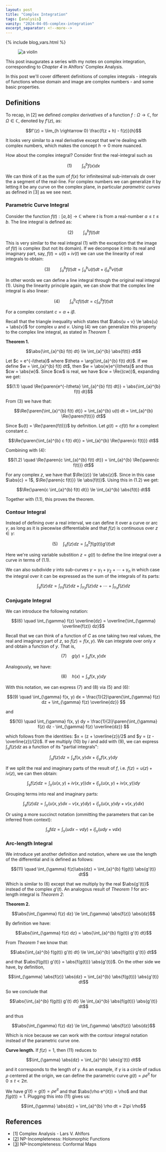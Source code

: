 ```yaml
---
layout: post
title: "Complex Integration"
tags: [analysis]
vanity: "2024-04-05-complex-integration"
excerpt_separator: <!--more-->
---
```


{% include blog_vars.html %}


<figure class="image_float_left">
  <img src="{{resources_path}}/thumbnail.jpeg" alt="a violin" />
</figure>

This post inaugurates a series with my notes on complex integration, corresponding to *Chapter 4* in Ahlfors' Complex Analysis.

In this post we'll cover different definitions of complex integrals - integrals of functions whose domain and image are complex numbers - and some basic properties.

<!--more-->

## Definitions

To recap, in [2] we defined *complex derivatives* of a function $f: \Omega \rightarrow \mathbb{C}$, for $\Omega \in \mathbb{C}$, denoted by $f'(z)$, as:

$$f'(z) =  \lim_{h \rightarrow 0} \frac{f(z + h) - f(z)}{h}$$

It looks very similar to a real derivative except that we're dealing with complex numbers, which makes the concept $h \rightarrow 0$ more nuanced.

How about the complex integral? Consider first the real-integral such as

$$(1) \qquad \int_a^b f(x) dx$$

We can think of it as the sum of $f(x)$ for infinitesimal sub-intervals $dx$ over the a segment of the real-line. For complex numbers we can generalize it by letting it be any curve on the complex plane, in particular *parametric curves* as defined in [3] as we see next.

### Parametric Curve Integral

Consider the function $f(t): [a, b] \rightarrow \mathbb{C}$ where $t$ is from a real-number $a \le t \le b$. The line integral is defined as:

$$(2) \qquad \int_{a}^{b} f(t) dt$$

This is very similar to the real integral $(1)$ with the exception that the image of $f(t)$ is complex (but not its domain). If we decompose it into its real and imaginary part, say, $f(t) = u(t) + iv(t)$ we can use the linearity of real integrals to obtain:

$$(3) \qquad \int_{a}^{b} f(t) dt = \int_{a}^{b} u(t) dt + i \int_{a}^{b} v(t) dt$$

In other words we can define a line integral through the original real integral $(1)$. Using the linearity principle again, we can show that the complex line integral is also linear:

$$(4) \qquad \int_{a}^{b} cf(t) dt = c \int_{a}^{b} f(t) dt$$

For a complex constant $c = \alpha + i \beta$.

Recall that the triangle inequality which states that $\abs{u + v} \le \abs{u} + \abs{v}$ for complex $u$ and $v$. Using (4) we can generalize this property to the complex line integral, as stated in *Theorem 1*.

**Theorem 1.**

$$\abs{\int_{a}^{b} f(t) dt} \le \int_{a}^{b} \abs{f(t)} dt$$

<proof>
Let $c = e^{-i\theta}$ where $\theta = \arg{\int_{a}^{b} f(t) dt}$. If we define $w = \int_{a}^{b} f(t) dt$, then $w = \abs{w}e^{i\theta}$ and thus $cw = \abs{w}$. Since $cw$ is real, we have $cw = \Re{(cw)}$, expanding we get:

$$(1.1) \quad \Re{\paren{e^{-i\theta} \int_{a}^{b} f(t) dt}} = \abs{\int_{a}^{b} f(t) dt}$$

From $(3)$ we have that:

$$\Re{\paren{\int_{a}^{b} f(t) dt}} = \int_{a}^{b} u(t) dt = \int_{a}^{b} \Re{\paren{f(t)}} dt$$

Since $u(t) = \Re{\paren{f(t)}}$ by definition. Let $g(t) = c f(t)$ for a complext constant $c$.

$$\Re{\paren{\int_{a}^{b} c f(t) dt}} = \int_{a}^{b} \Re{\paren{c f(t)}} dt$$

Combining with $(4)$:

$$(1.2) \quad \Re{\paren{c \int_{a}^{b} f(t) dt}} = \int_{a}^{b} \Re{\paren{c f(t)}} dt$$

For any complex $z$, we have that $\Re{(z)} \le \abs{z}$. Since in this case $\abs{c} = 1$, $\Re{\paren{c f(t)}} \le \abs{f(t)}$. Using this in $(1.2)$ we get:

$$\Re{\paren{c \int_{a}^{b} f(t) dt}} \le \int_{a}^{b} \abs{f(t)} dt$$

Together with $(1.1)$, this proves the theorem.

</proof>

### Contour Integral

Instead of defining over a real interval, we can define it over a curve or arc $\gamma$, as long as it is piecewise differentiable and that $f(z)$ is continuous over $z \in \gamma$:

$$(5) \quad \int_{\gamma} f(z) dz = \int_{a}^{b} f(g(t)) g'(t) dt$$

Here we're using variable substition $z = g(t)$ to define the line integral over a curve in terms of $(1.1)$.

We can also subdivide $\gamma$ into sub-curves $\gamma = \gamma_1 + \gamma_2 + \cdots + \gamma_n$ in which case the integral over it can be expressed as the sum of the integrals of its parts:

$$\int_{\gamma} f(z) dz = \int_{\gamma_1} f(z) dz + \int_{\gamma_2} f(z) dz + \cdots + \int_{\gamma_n} f(z) dz$$

### Conjugate Integral

We can introduce the following notation:

$$(6) \quad \int_{\gamma} f(z) \overline{dz} = \overline{\int_{\gamma} \overline{f(z)} dz}$$

Recall that we can think of a function of $C$ as one taking two real values, the real and imaginary part of $z$, so $f(z) = f(x, y)$. We can integrate over only $x$ and obtain a function of $y$. That is,

$$(7) \quad g(y) = \int_{\gamma} f(x, y) dx$$

Analogously, we have:

$$(8) \quad h(x) = \int_{\gamma} f(x, y) dy$$

With this notation, we can express $(7)$ and $(8)$ via $(5)$ and $(6)$:

$$(9) \quad \int_{\gamma} f(x, y) dx = \frac{1}{2}\paren{\int_{\gamma} f(z) dz + \int_{\gamma} f(z) \overline{dz}}
$$

and

$$(10) \quad \int_{\gamma} f(x, y) dy = \frac{1}{2i}\paren{\int_{\gamma} f(z) dz - \int_{\gamma} f(z) \overline{dz}}
$$

which follows from the identities: $x = (z + \overline{z})/2$ and $y = (z - \overline{z})/(2i)$. If we multiply $(10)$ by $i$ and add with $(9)$, we can express $\int_{\gamma} f(z) dz$ as a function of its "partial integrals":

$$\int_{\gamma} f(z) dz = \int_{\gamma} f(x, y) dx + i \int_{\gamma} f(x, y) dy$$

If we split the real and imaginary parts of the result of $f$, i.e. $f(z) = u(z) + iv(z)$, we can then obtain:

$$\int_{\gamma} f(z) dz = \int_{\gamma} (u(x, y) + iv(x, y))dx + i \int_{\gamma} (u(x, y) + iv(x, y))dy$$

Grouping terms into real and imaginary parts:

$$\int_{\gamma} f(z) dz = \int_{\gamma} (u(x, y)dx - v(x, y)dy) + i \int_{\gamma} (u(x, y)dy + v(x, y)dx)$$

Or using a more succinct notation (ommitting the parameters that can be inferred from context):

$$\int_{\gamma} f dz = \int_{\gamma} (udx - vdy) + i \int_{\gamma} (udy + vdx)$$

### Arc-length Integral

We introduce yet another definition and notation, where we use the length of the differential and is defined as follows:

$$(11) \quad \int_{\gamma} f(z)\abs{dz} = \int_{a}^{b} f(g(t)) \abs{g'(t)} dt$$

Which is similar to $(6)$ except that we multiply by the real $\abs{g'(t)}$ instead of the complex $g'(t)$. An analogous result of *Theorem 1* for arc-length integral is *Theorem 2*:

**Theorem 2.**

$$\abs{\int_{\gamma} f(z) dz} \le \int_{\gamma} \abs{f(z)} \abs{dz}$$

<proof>

By definition we have:

$$\abs{\int_{\gamma} f(z) dz} = \abs{\int_{a}^{b} f(g(t)) g'(t) dt}$$

From <i>Theorem 1</i> we know that:

$$\abs{\int_{a}^{b} f(g(t)) g'(t) dt} \le \int_{a}^{b} \abs{f(g(t)) g'(t)} dt$$

and that $\abs{f(g(t)) g'(t)} = \abs{f(g(t))} \abs{g'(t)}$. On the other side we have, by definition,

$$\int_{\gamma} \abs{f(z)} \abs{dz} = \int_{a}^{b} \abs{f(g(t))} \abs{g'(t)} dt$$

So we conclude that

$$\abs{\int_{a}^{b} f(g(t)) g'(t) dt} \le \int_{a}^{b} \abs{f(g(t))} \abs{g'(t)} dt$$

and thus

$$\abs{\int_{\gamma} f(z) dz} \le \int_{\gamma} \abs{f(z)} \abs{dz}$$

</proof>

Which is nice because we can work with the contour integral notation instead of the parametric curve one.

**Curve length.** If $f(z) = 1$, then $(11)$ reduces to

$$\int_{\gamma} \abs{dz} = \int_{a}^{b} \abs{g'(t)} dt$$

and it corresponds to the length of $\gamma$. As an example, if $\gamma$ is a circle of radius $\rho$ centered at the origin, we can define the parametric curve $g(t) = \rho e^{it}$ for $0 \le t < 2 \pi$.

We have $g'(t) = g(t) = \rho e^{it}$ and that $\abs(\rho e^{it}) = \rho$ and that $f(g(t)) = 1$. Plugging this into $(11)$ gives us:

$$\int_{\gamma} \abs{dz} = \int_{a}^{b} \rho dt = 2\pi \rho$$

## References

* [1] Complex Analysis - Lars V. Ahlfors
* [[2]({{blog}}/2023/12/21/holomorphic-functions.html)] NP-Incompleteness: Holomorphic Functions
* [[3]({{blog}}/2023/12/30/conformal-maps.html)] NP-Incompleteness: Conformal Maps
